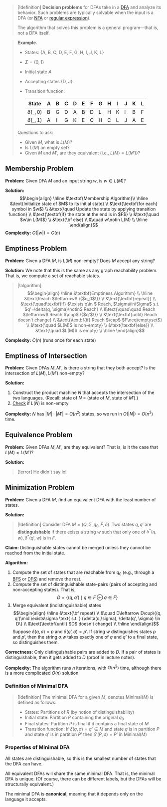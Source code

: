 >[!definition]
>**Decision problems** for DFAs take in a [DFA](Deterministic%20Finite%20Automata%20(DFA).md) and analyze its behavior. Such problems are typically solvable when the input is a DFA (or [NFA](Nondeterministic%20Finite%20Automata.md) or [regular expression](Regular%20Expressions.md)). 
>
>The algorithm that solves this problem is a general program—that is, not a DFA itself.

>**Example.** 
>- States: $\{\text{A, B, C, D, E, F, G, H, I, J, K, L}\}$
>- $\Sigma=\{0, 1\}$
>- Initial state $A$
>- Accepting states $\{\text{D, J}\}$
>- Transition function:
>
>	| State | A | B | C | D | E | F | G | H | I | J | K | L |
>	|-|-|-|-|-|-|-|-|-|-|-|-|-|
>	| $δ(\_,0)$ | B | G | D | A | B | D | L | H | K | I | B | F |
>	| $δ(\_,1)$ | A | I  | G  | K | E | C | H | C | L | J | A | E |
>	
>Questions to ask:
>- Given $M$, what is $L(M)$?
>- Is $L(M)$ an empty set?
>- Given $M$ and $M'$, are they equivalent (i.e., $L(M)=L(M')$)?

## Membership Problem

**Problem:** Given DFA $M$ and an input string $w$, is $w\in L(M)$?

**Solution:**
$$\begin{align}
\hline
&\textbf{Membership Algorithm}\\
\hline
&\text{Initialize state of $M$ to its initial state} \\
&\text{\textbf{for each} symbol in $w$} \\
&\text{\quad Update the state by applying transition function} \\
&\text{\textbf{if} the state at the end is in $F$} \\
&\text{\quad $w\in L(M)$} \\
&\text{\bf else} \\
&\quad w\notin L(M) \\
\hline
\end{align}$$
**Complexity:** $O(|w|)=O(n)$
## Emptiness Problem

**Problem:** Given a DFA $M$, is $L(M)$ non-empty? Does $M$ accept any string?

**Solution:** We note that this is the same as any graph reachability problem. That is, we compute a set of reachable states.

>[!algorithm]
>$$\begin{align}
\hline
&\textbf{Emptiness Algorithm} \\
\hline
&\text{Reach $\leftarrow$ \{$q_0$\}} \\
&\text{\textbf{repeat}} \\
&\text{\quad\textbf{if} $\exists q\in $ Reach, $\sigma\in\Sigma$ s.t. $q'=\delta(q, \sigma)\notin$ Reach} \\
&\text{\quad\quad Reach $\leftarrow$ Reach $\cup$ \{$q'$\}} \\
&\text{\textbf{until} Reach doesn't change} \\
&\text{\textbf{if} Reach $\cap$ $F\neq\emptyset$} \\
&\text{\quad $L(M)$ is non-empty} \\
&\text{\textbf{else}} \\
&\text{\quad $L(M)$ is empty} \\
\hline
\end{align}$$

**Complexity:** $O(n)$ (runs once for each state)
## Emptiness of Intersection

**Problem:** Given DFAs $M, M'$, is there a string that they both accept? Is the intersection of $L(M), L(M')$ non-empty?

**Solution:**
1. Construct the product machine $N$ that accepts the intersection of the two languages. (Recall: state of $N$ = (state of $M$, state of $M'$).)
2. [Check](Decision%20Problems%20for%20DFAs.md#Emptiness%20Problem) if $L(N)$ is non-empty

**Complexity:** $N$ has $|M|\cdot|M'|=O(n^2)$ states, so we run in $O(|N|)=O(n^2)$ time.
## Equivalence Problem

**Problem:** Given DFAs $M, M'$, are they equivalent? That is, is it the case that $L(M)=L(M')$?

**Solution:**
>[!error]
>He didn't say lol

## Minimization Problem

**Problem:** Given a DFA $M$, find an equivalent DFA with the least number of states.

**Solution:** 

>[!definition]
>Consider DFA $M=(Q, \Sigma, q_0, F, \delta)$. Two states $q, q'$ are **distinguishable** if there exists a string $w$ such that only one of $\delta^*(q, w), \delta^*(q', w)$ is in $F$. 

**Claim:** Distinguishable states cannot be merged unless they cannot be reached from the initial state.

**Algorithm:**
1. Compute the set of states that are reachable from $q_0$ (e.g., through a [BFS](Graph%20Traversals.md#Breadth-First%20Search%20(BFS)) or [DFS](Graph%20Traversals.md#Depth-First%20Search%20(DFS))) and remove the rest.
2. Compute the set of distinguishable state-pairs (pairs of accepting and non-accepting states). That is, $$D=\{(q, q')\mid q\in F\oplus q\in F\}$$
3. Merge equivalent (indistinguishable) states$$\begin{align}
\hline
&\text{\bf repeat} \\
&\quad D\leftarrow D\cup\{(q, q')\mid \exists\sigma \text{ s.t. } (\delta(q,\sigma), \delta(q', \sigma) \in D\} \\
&\text{\textbf{until} $D$ doesn't change} \\
\hline
\end{align}$$Suppose $δ(q, σ)=p$ and $δ(q’, σ)=p’$. If string $w$ distinguishes states $p$ and $p’$, then the string $σ.w$ takes exactly one of $q$ and $q’$ to a final state, so distinguishes them.

**Correctness:** Only distinguishable pairs are added to $D$. If a pair of states is distinguishable, then it gets added to $D$ (proof in lecture notes).

**Complexity:** The algorithm runs $n$ iterations, with $O(n^2)$ time, although there is a more complicated $O(n)$ solution

### Definition of Minimal DFA

>[!definition]
>The minimal DFA for a given $M$, denotes $\mathrm{Minimal}(M)$ is defined as follows:
>- States: Partitions of $R$ (by notion of distinguishability)
>- Initial state: Partition $P$ containing the original $q_0$
>- Final states: Partition $P$ is final if it contains a final state of $M$
>- Transition function: If $δ(q, σ)=q’ \in M$ and state $q$ is in partition $P$ and state $q’$ is in partition $P’$ then $δ’(P, σ)=P’$ in $\mathrm{Minimal}(M)$

### Properties of Minimal DFA

All states are distinguishable, so this is the smallest number of states that the DFA can have.

All equivalent DFAs will share the same minimal DFA. That is, the minimal DFA is unique. (Of course, there can be different labels, but the DFAs will be structurally equivalent.)

The minimal DFA is **canonical**, meaning that it depends only on the language it accepts.